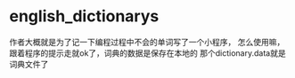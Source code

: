 # english_dictionarys

作者大概就是为了记一下编程过程中不会的单词写了一个小程序，
怎么使用嘛，跟着程序的提示走就ok了，词典的数据是保存在本地的
那个dictionary.data就是词典文件了
